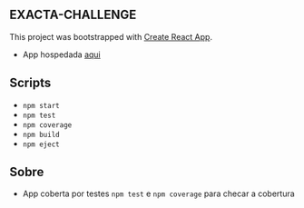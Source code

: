 ## EXACTA-CHALLENGE

This project was bootstrapped with [Create React App](https://github.com/facebook/create-react-app).

* App hospedada [aqui](https://exacta-challenge.netlify.app/)

## Scripts 

* `npm start`
* `npm test`
* `npm coverage`
* `npm build`
* `npm eject`

## Sobre

* App coberta por testes `npm test` e `npm coverage` para checar a cobertura